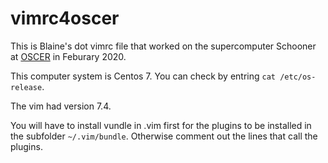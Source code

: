 
# vimrc4oscer

This is Blaine's dot vimrc file that worked on the supercomputer Schooner at [OSCER](http://ou.edu/oscer) in Feburary 2020.

This computer system is Centos 7. 
You can check by entring `cat /etc/os-release`.

The vim had version 7.4.

You will have to install vundle in .vim first for the plugins to be installed in the subfolder `~/.vim/bundle`.
Otherwise comment out the lines that call the plugins.

